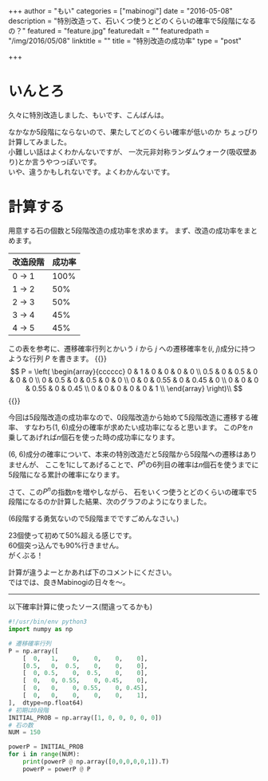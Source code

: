 +++
author = "もい"
categories = ["mabinogi"]
date = "2016-05-08"
description = "特別改造って、石いくつ使うとどのくらいの確率で5段階になるの？"
featured = "feature.jpg"
featuredalt = ""
featuredpath = "/img/2016/05/08"
linktitle = ""
title = "特別改造の成功率"
type = "post"

+++
# いんとろ
久々に特別改造しました、もいです、こんばんは。

なかなか5段階にならないので、果たしてどのくらい確率が低いのか
ちょっぴり計算してみました。  
小難しい話はよくわかんないですが、
一次元非対称ランダムウォーク(吸収壁あり)とか言うやつっぽいです。  
いや、違うかもしれないです。よくわかんないです。

# 計算する
用意する石の個数と5段階改造の成功率を求めます。
まず、改造の成功率をまとめます。

| 改造段階   | 成功率   |
| ---------- | -------- |
| 0 -> 1     | 100%     |
| 1 -> 2     | 50%      |
| 2 -> 3     | 50%      |
| 3 -> 4     | 45%      |
| 4 -> 5     | 45%      |

この表を参考に、遷移確率行列とかいう $i$ から $j$ への遷移確率を($i$, $j$)成分に持つような行列 $P$ を書きます。
{{<raw>}}
$$
P = \left(
    \begin{array}{cccccc}
          0 &   1 &    0 &    0 &    0 &    0 \\
        0.5 &   0 &  0.5 &    0 &    0 &    0 \\
          0 & 0.5 &    0 &  0.5 &    0 &    0 \\
          0 &   0 & 0.55 &    0 & 0.45 &    0 \\
          0 &   0 &    0 & 0.55 &    0 & 0.45 \\
          0 &   0 &    0 &    0 &    0 &    1 \\
    \end{array}
    \right)\\
$$
{{</raw>}}

今回は5段階改造の成功率なので、0段階改造から始めて5段階改造に遷移する確率、
すなわち(1, 6)成分の確率が求めたい成功率になると思います。
この$P$を$n$乗してあげれば$n$個石を使った時の成功率になります。

(6, 6)成分の確率について、本来の特別改造だと5段階から5段階への遷移はありませんが、
ここを1にしてあげることで、$P^n$の$6$列目の確率は$n$個石を使うまでに5段階になる累計の確率になります。

さて、この$P^n$の指数$n$を増やしながら、
石をいくつ使うとどのくらいの確率で5段階になるのか計算した結果、次のグラフのようになりました。
<div id="chart" class="chart"></div>

(6段階する勇気ないので5段階までですごめんなさい。)

23個使って初めて50%超える感じです。  
60個突っ込んでも90%行きません。  
がくぶる！

計算が違うよーとかあれば下のコメントにください。  
ではでは、良きMabinogiの日々を～。

---
以下確率計算に使ったソース(間違ってるかも)
```python
#!/usr/bin/env python3
import numpy as np

# 遷移確率行列
P = np.array([
    [  0,   1,    0,    0,    0,    0],
    [0.5,   0,  0.5,    0,    0,    0],
    [  0, 0.5,    0,  0.5,    0,    0],
    [  0,   0, 0.55,    0, 0.45,    0],
    [  0,   0,    0, 0.55,    0, 0.45],
    [  0,   0,    0,    0,    0,    1],
],  dtype=np.float64)
# 初期は0段階
INITIAL_PROB = np.array([1, 0, 0, 0, 0, 0])
# 石の数
NUM = 150

powerP = INITIAL_PROB
for i in range(NUM):
    print(powerP @ np.array([0,0,0,0,0,1]).T)
    powerP = powerP @ P
```

<link rel="stylesheet" href="https://cdnjs.cloudflare.com/ajax/libs/c3/0.4.11/c3.css">
<link rel="stylesheet" href="/css/chart.css">
<script type="text/javascript" src="https://cdnjs.cloudflare.com/ajax/libs/d3/3.5.17/d3.min.js"></script>
<script type="text/javascript" src="https://cdnjs.cloudflare.com/ajax/libs/c3/0.4.11/c3.min.js"></script>
<script src="/js/2016/05/08/script.js"></script>
<script type="text/x-mathjax-config">
{{<raw>}}
  MathJax.Hub.Config({ tex2jax: { inlineMath: [['$','$'], ["\\(","\\)"]] } });
{{</raw>}}
</script>
<script type="text/javascript" src="https://cdn.mathjax.org/mathjax/latest/MathJax.js?config=TeX-AMS_HTML"></script>
